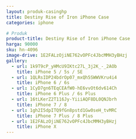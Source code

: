 ```yaml
---
layout: produk-casinghp
title: Destiny Rise of Iron iPhone Case
categories: iphone

# Produk
product-title: Destiny Rise of Iron iPhone Case
harga: 90000
sku: hn-4096
image-drive: 1E2FALzOjiNE762vOPFc4JbcMMH3yBHzj
gallery:
  - url: 1k9T9cP_yHMcU9IKtc27L_3j2K_-_2AOb
    title: iPhone 5 / 5s / SE
  - url: 1QLRsIDP24bdrOp07_mxQh5SWWVKru4i4
    title: iPhone 6 / 6s
  - url: 1CyD7gn6TEqCEAfW0-hE6vvOt6dv614Ch
    title: iPhone 6 Plus / 6s Plus
  - url: 16tLKerZ2T116Jy-YiiiAQF8DL0QNJbrh
    title: iPhone 7 / 8
  - url: 1gh2I5dpITQ9fGn8pstd1Gw0seH_tvMRC
    title: iPhone 7 Plus / 8 Plus
  - url: 1E2FALzOjiNE762vOPFc4JbcMMH3yBHzj
    title: iPhone X
---
```

